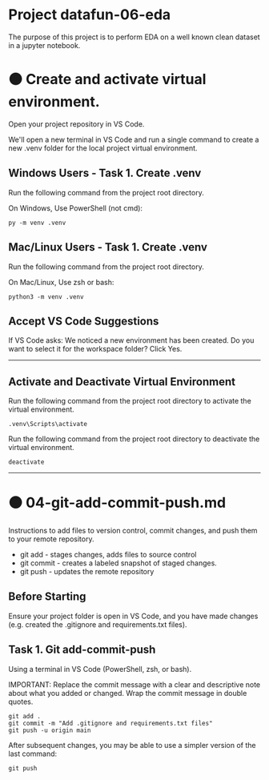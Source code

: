 # Project datafun-06-eda
The purpose of this project is to perform EDA on a well known clean dataset in a jupyter notebook.

# 🟠 Create and activate virtual environment.

Open your project repository in VS Code. 

We'll open a new terminal in VS Code and run a single command to create a new .venv folder for the local project virtual environment.

## Windows Users - Task 1. Create .venv

Run the following command from the project root directory.
 
On Windows, Use PowerShell (not cmd):

```shell
py -m venv .venv
```

## Mac/Linux Users - Task 1. Create .venv

Run the following command from the project root directory.

On Mac/Linux, Use zsh or bash:

```shell
python3 -m venv .venv
```

## Accept VS Code Suggestions

If VS Code asks: We noticed a new environment has been created. 
Do you want to select it for the workspace folder?
Click Yes. 

---

## Activate and Deactivate Virtual Environment

Run the following command from the project root directory to activate the virtual environment.

```shell
.venv\Scripts\activate
```
Run the following command from the project root directory to deactivate the virtual environment.

```shell
deactivate
```
---

# 🟠 04-git-add-commit-push.md

Instructions to add files to version control, commit changes, and push them to your remote repository.

- git add - stages changes, adds files to source control
- git commit - creates a labeled snapshot of staged changes.
- git push - updates the remote repository

## Before Starting

Ensure your project folder is open in VS Code, and you have made changes (e.g. created the .gitignore and requirements.txt files).

## Task 1. Git add-commit-push

Using a terminal in VS Code (PowerShell, zsh, or bash).

IMPORTANT: 
Replace the commit message with a clear and descriptive note about what you added or changed.
Wrap the commit message in double quotes. 

```shell
git add .
git commit -m "Add .gitignore and requirements.txt files"
git push -u origin main
```

After subsequent changes, you may be able to use a simpler version of the last command:

```shell
git push
``` 

